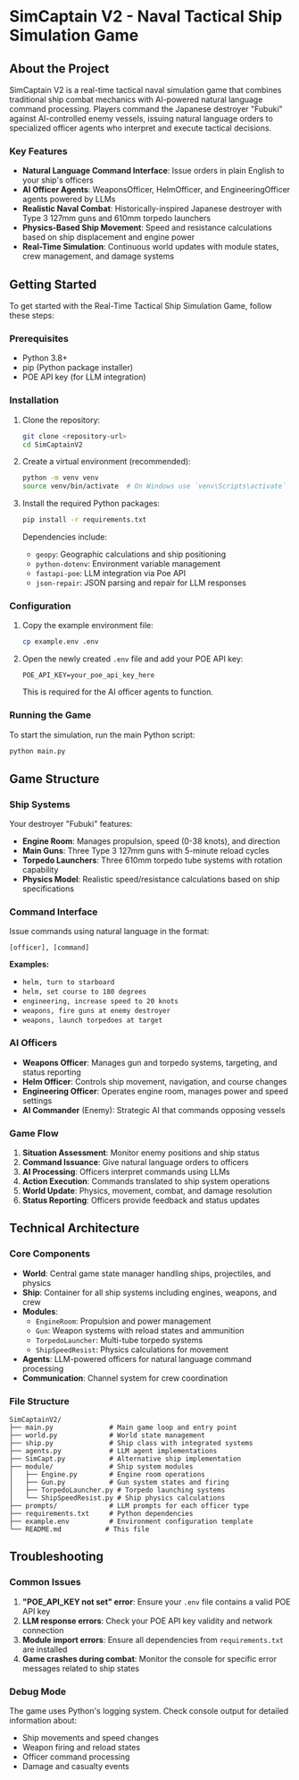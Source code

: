 # SimCaptain V2 - Naval Tactical Ship Simulation Game

## About the Project
SimCaptain V2 is a real-time tactical naval simulation game that combines traditional ship combat mechanics with AI-powered natural language command processing. Players command the Japanese destroyer "Fubuki" against AI-controlled enemy vessels, issuing natural language orders to specialized officer agents who interpret and execute tactical decisions.

### Key Features
- **Natural Language Command Interface**: Issue orders in plain English to your ship's officers
- **AI Officer Agents**: WeaponsOfficer, HelmOfficer, and EngineeringOfficer agents powered by LLMs
- **Realistic Naval Combat**: Historically-inspired Japanese destroyer with Type 3 127mm guns and 610mm torpedo launchers
- **Physics-Based Ship Movement**: Speed and resistance calculations based on ship displacement and engine power
- **Real-Time Simulation**: Continuous world updates with module states, crew management, and damage systems

## Getting Started

To get started with the Real-Time Tactical Ship Simulation Game, follow these steps:

### Prerequisites
*   Python 3.8+
*   pip (Python package installer)
*   POE API key (for LLM integration)

### Installation
1.  Clone the repository:
    ```bash
    git clone <repository-url>
    cd SimCaptainV2
    ```

2.  Create a virtual environment (recommended):
    ```bash
    python -m venv venv
    source venv/bin/activate  # On Windows use `venv\Scripts\activate`
    ```

3.  Install the required Python packages:
    ```bash
    pip install -r requirements.txt
    ```
    
    Dependencies include:
    - `geopy`: Geographic calculations and ship positioning
    - `python-dotenv`: Environment variable management
    - `fastapi-poe`: LLM integration via Poe API
    - `json-repair`: JSON parsing and repair for LLM responses

### Configuration
1.  Copy the example environment file:
    ```bash
    cp example.env .env
    ```
2.  Open the newly created `.env` file and add your POE API key:
    ```
    POE_API_KEY=your_poe_api_key_here
    ```
    This is required for the AI officer agents to function.

### Running the Game
To start the simulation, run the main Python script:
```bash
python main.py
```

## Game Structure

### Ship Systems
Your destroyer "Fubuki" features:
- **Engine Room**: Manages propulsion, speed (0-38 knots), and direction
- **Main Guns**: Three Type 3 127mm guns with 5-minute reload cycles
- **Torpedo Launchers**: Three 610mm torpedo tube systems with rotation capability
- **Physics Model**: Realistic speed/resistance calculations based on ship specifications

### Command Interface
Issue commands using natural language in the format:
```
[officer], [command]
```

**Examples:**
- `helm, turn to starboard`
- `helm, set course to 180 degrees`
- `engineering, increase speed to 20 knots`
- `weapons, fire guns at enemy destroyer`
- `weapons, launch torpedoes at target`

### AI Officers
- **Weapons Officer**: Manages gun and torpedo systems, targeting, and status reporting
- **Helm Officer**: Controls ship movement, navigation, and course changes
- **Engineering Officer**: Operates engine room, manages power and speed settings
- **AI Commander** (Enemy): Strategic AI that commands opposing vessels

### Game Flow
1. **Situation Assessment**: Monitor enemy positions and ship status
2. **Command Issuance**: Give natural language orders to officers
3. **AI Processing**: Officers interpret commands using LLMs
4. **Action Execution**: Commands translated to ship system operations
5. **World Update**: Physics, movement, combat, and damage resolution
6. **Status Reporting**: Officers provide feedback and status updates

## Technical Architecture

### Core Components
- **World**: Central game state manager handling ships, projectiles, and physics
- **Ship**: Container for all ship systems including engines, weapons, and crew
- **Modules**: 
  - `EngineRoom`: Propulsion and power management
  - `Gun`: Weapon systems with reload states and ammunition
  - `TorpedoLauncher`: Multi-tube torpedo systems
  - `ShipSpeedResist`: Physics calculations for movement
- **Agents**: LLM-powered officers for natural language command processing
- **Communication**: Channel system for crew coordination

### File Structure
```
SimCaptainV2/
├── main.py              # Main game loop and entry point
├── world.py             # World state management
├── ship.py              # Ship class with integrated systems
├── agents.py            # LLM agent implementations
├── SimCapt.py           # Alternative ship implementation
├── module/              # Ship system modules
│   ├── Engine.py        # Engine room operations
│   ├── Gun.py           # Gun system states and firing
│   ├── TorpedoLauncher.py # Torpedo launching systems
│   └── ShipSpeedResist.py # Ship physics calculations
├── prompts/             # LLM prompts for each officer type
├── requirements.txt     # Python dependencies
├── example.env          # Environment configuration template
└── README.md           # This file
```

## Troubleshooting

### Common Issues
1. **"POE_API_KEY not set" error**: Ensure your `.env` file contains a valid POE API key
2. **LLM response errors**: Check your POE API key validity and network connection
3. **Module import errors**: Ensure all dependencies from `requirements.txt` are installed
4. **Game crashes during combat**: Monitor the console for specific error messages related to ship states

### Debug Mode
The game uses Python's logging system. Check console output for detailed information about:
- Ship movements and speed changes
- Weapon firing and reload states
- Officer command processing
- Damage and casualty events